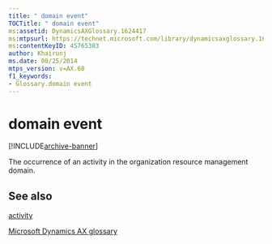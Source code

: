 ```yaml
---
title: " domain event"
TOCTitle: " domain event"
ms:assetid: DynamicsAXGlossary.1624417
ms:mtpsurl: https://technet.microsoft.com/library/dynamicsaxglossary.1624417(v=AX.60)
ms:contentKeyID: 45765383
author: Khairunj
ms.date: 08/25/2014
mtps_version: v=AX.60
f1_keywords:
- Glossary.domain event
---
```


# domain event


[!INCLUDE[archive-banner](includes/archive-banner.md)]

The occurrence of an activity in the organization resource management domain.

## See also

[activity](activity.md)

[Microsoft Dynamics AX glossary](glossary/microsoft-dynamics-ax-glossary.md)

  


